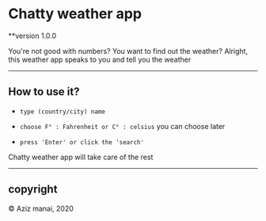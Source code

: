 # Chatty weather app

\*\*version 1.0.0

You're not good with numbers? You want to find out the weather?
Alright, this weather app speaks to you and tell you the weather

---

## How to use it?

- `type (country/city) name`

- `choose F° : Fahrenheit or C° : celsius` you can choose later

- `press 'Enter' or click the 'search'`

Chatty weather app will take care of the rest

---

## copyright

&copy; Aziz manai, 2020

